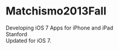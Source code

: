 Matchismo2013Fall
=================
Developing iOS 7 Apps for iPhone and iPad	
Stanford		
Updated for iOS 7.
